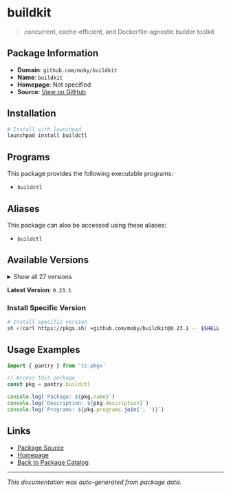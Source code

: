 # buildkit

> concurrent, cache-efficient, and Dockerfile-agnostic builder toolkit

## Package Information

- **Domain**: `github.com/moby/buildkit`
- **Name**: `buildkit`
- **Homepage**: Not specified
- **Source**: [View on GitHub](https://github.com/pkgxdev/pantry/tree/main/projects/github.com/moby/buildkit/package.yml)

## Installation

```bash
# Install with launchpad
launchpad install buildctl
```

## Programs

This package provides the following executable programs:

- `buildctl`

## Aliases

This package can also be accessed using these aliases:

- `buildctl`

## Available Versions

<details>
<summary>Show all 27 versions</summary>

- `0.23.1`, `0.23.0`, `0.22.0`, `0.21.1`, `0.21.0`
- `0.20.2`, `0.20.1`, `0.20.0`, `0.19.0`, `0.18.2`
- `0.18.1`, `0.18.0`, `0.17.3`, `0.17.2`, `0.17.1`
- `0.17.0`, `0.16.0`, `0.15.2`, `0.15.1`, `0.15.0`
- `0.14.1`, `0.14.0`, `0.13.2`, `0.13.1`, `0.13.0`
- `0.12.5`, `0.12.4`

</details>

**Latest Version**: `0.23.1`

### Install Specific Version

```bash
# Install specific version
sh <(curl https://pkgx.sh) +github.com/moby/buildkit@0.23.1 -- $SHELL -i
```

## Usage Examples

```typescript
import { pantry } from 'ts-pkgx'

// Access this package
const pkg = pantry.buildctl

console.log(`Package: ${pkg.name}`)
console.log(`Description: ${pkg.description}`)
console.log(`Programs: ${pkg.programs.join(', ')}`)
```

## Links

- [Package Source](https://github.com/pkgxdev/pantry/tree/main/projects/github.com/moby/buildkit/package.yml)
- [Homepage](#)
- [Back to Package Catalog](../package-catalog.md)

---

*This documentation was auto-generated from package data.*
